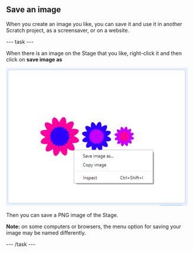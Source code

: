 ## Save an image

When you create an image you like, you can save it and use it in another Scratch project, as a screensaver, or on a website. 

--- task ---

When there is an image on the Stage that you like, right-click it and then click on **save image as** 

![Right click context image menu open with 'Save image as' highlighted](images/flower-save-stage.png)  

Then you can save a PNG image of the Stage. 

**Note:** on some computers or browsers, the menu option for saving your image may be named differently.
 
--- /task ---
